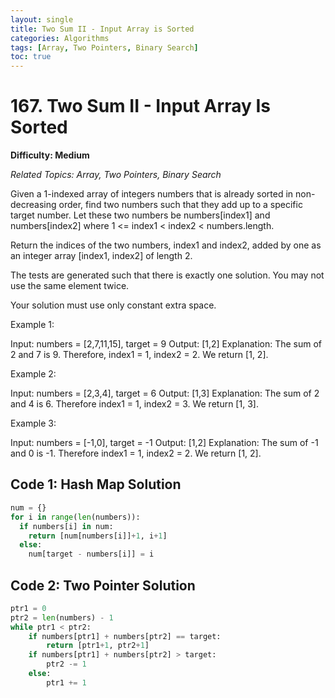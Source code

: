 ```yaml
---
layout: single
title: Two Sum II - Input Array is Sorted
categories: Algorithms
tags: [Array, Two Pointers, Binary Search]
toc: true
---
```

# 167. Two Sum II - Input Array Is Sorted

**Difficulty: Medium**

*Related Topics: Array, Two Pointers, Binary Search*

Given a 1-indexed array of integers numbers that is already sorted in non-decreasing order, find two numbers such that they add up to a specific target number. Let these two numbers be numbers[index1] and numbers[index2] where 1 <= index1 < index2 < numbers.length.

Return the indices of the two numbers, index1 and index2, added by one as an integer array [index1, index2] of length 2.

The tests are generated such that there is exactly one solution. You may not use the same element twice.

Your solution must use only constant extra space.

Example 1:

Input: numbers = [2,7,11,15], target = 9
Output: [1,2]
Explanation: The sum of 2 and 7 is 9. Therefore, index1 = 1, index2 = 2. We return [1, 2].

Example 2:

Input: numbers = [2,3,4], target = 6
Output: [1,3]
Explanation: The sum of 2 and 4 is 6. Therefore index1 = 1, index2 = 3. We return [1, 3].

Example 3:

Input: numbers = [-1,0], target = -1
Output: [1,2]
Explanation: The sum of -1 and 0 is -1. Therefore index1 = 1, index2 = 2. We return [1, 2].

## Code 1: Hash Map Solution

```python
num = {}
for i in range(len(numbers)):
  if numbers[i] in num:
    return [num[numbers[i]]+1, i+1]
  else:
    num[target - numbers[i]] = i

```
## Code 2: Two Pointer Solution

```python
ptr1 = 0
ptr2 = len(numbers) - 1
while ptr1 < ptr2:
    if numbers[ptr1] + numbers[ptr2] == target:
        return [ptr1+1, ptr2+1]
    if numbers[ptr1] + numbers[ptr2] > target:
        ptr2 -= 1
    else:
        ptr1 += 1
```

